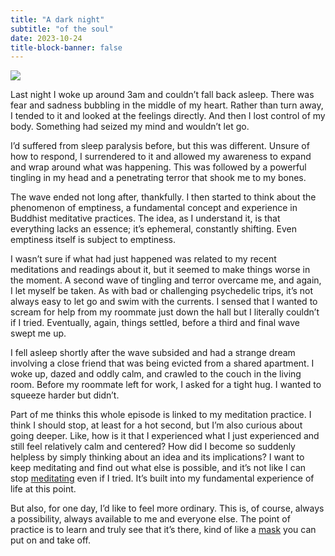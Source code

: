 ```yaml
---
title: "A dark night"
subtitle: "of the soul"
date: 2023-10-24
title-block-banner: false
---
```


![](https://substackcdn.com/image/fetch/w_1456,c_limit,f_webp,q_auto:good,fl_progressive:steep/https%3A%2F%2Fsubstack-post-media.s3.amazonaws.com%2Fpublic%2Fimages%2Ffdf4b271-da3d-45b6-8794-5442b359cda2_1024x1024.jpeg)

Last night I woke up around 3am and couldn’t fall back asleep. There was fear and sadness bubbling in the middle of my heart. Rather than turn away, I tended to it and looked at the feelings directly. And then I lost control of my body. Something had seized my mind and wouldn’t let go.

I’d suffered from sleep paralysis before, but this was different. Unsure of how to respond, I surrendered to it and allowed my awareness to expand and wrap around what was happening. This was followed by a powerful tingling in my head and a penetrating terror that shook me to my bones.

The wave ended not long after, thankfully. I then started to think about the phenomenon of emptiness, a fundamental concept and experience in Buddhist meditative practices. The idea, as I understand it, is that everything lacks an essence; it’s ephemeral, constantly shifting. Even emptiness itself is subject to emptiness.

I wasn’t sure if what had just happened was related to my recent meditations and readings about it, but it seemed to make things worse in the moment. A second wave of tingling and terror overcame me, and again, I let myself be taken. As with bad or challenging psychedelic trips, it’s not always easy to let go and swim with the currents. I sensed that I wanted to scream for help from my roommate just down the hall but I literally couldn’t if I tried. Eventually, again, things settled, before a third and final wave swept me up.

I fell asleep shortly after the wave subsided and had a strange dream involving a close friend that was being evicted from a shared apartment. I woke up, dazed and oddly calm, and crawled to the couch in the living room. Before my roommate left for work, I asked for a tight hug. I wanted to squeeze harder but didn’t.

Part of me thinks this whole episode is linked to my meditation practice. I think I should stop, at least for a hot second, but I’m also curious about going deeper. Like, how is it that I experienced what I just experienced and still feel relatively calm and centered? How did I become so suddenly helpless by simply thinking about an idea and its implications? I want to keep meditating and find out what else is possible, and it’s not like I can stop [meditating](https://sashachapin.substack.com/p/should-you-meditate-and-also-what) even if I tried. It’s built into my fundamental experience of life at this point.

But also, for one day, I’d like to feel more ordinary. This is, of course, always a possibility, always available to me and everyone else. The point of practice is to learn and truly see that it’s there, kind of like a [mask](https://philintheblank.substack.com/p/on-social-performing) you can put on and take off.

